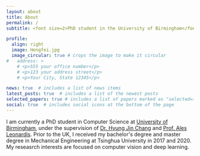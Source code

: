 ```yaml
---
layout: about
title: About
permalink: /
subtitle: <font size=2>PhD student in the University of Birmingham</font>

profile:
  align: right
  image: Hengfei.jpg
  image_circular: true # crops the image to make it circular
#   address: >
    # <p>555 your office number</p>
    # <p>123 your address street</p>
    # <p>Your City, State 12345</p>

news: true  # includes a list of news items
latest_posts: true  # includes a list of the newest posts
selected_papers: true # includes a list of papers marked as "selected={true}"
social: true  # includes social icons at the bottom of the page
---
```


I am currently a PhD student in Computer Science at [University of Birmingham](https://www.birmingham.ac.uk/index.aspx), under the supervision of [Dr. Hyung Jin Chang](https://hyungjinchang.wordpress.com/) and [Prof. Ales Leonardis](https://www.cs.bham.ac.uk/~leonarda/). Prior to the UK, I received my bachelor's degree and master degree in Mechanical Engineering at Tsinghua University in 2017 and 2020. My reseasrch interests are focused on computer vision and deep learning.

<!-- Write your biography here. Tell the world about yourself. Link to your favorite [subreddit](http://reddit.com). You can put a picture in, too. The code is already in, just name your picture `prof_pic.jpg` and put it in the `img/` folder.

Put your address / P.O. box / other info right below your picture. You can also disable any of these elements by editing `profile` property of the YAML header of your `_pages/about.md`. Edit `_bibliography/papers.bib` and Jekyll will render your [publications page](/al-folio/publications/) automatically.

Link to your social media connections, too. This theme is set up to use [Font Awesome icons](http://fortawesome.github.io/Font-Awesome/) and [Academicons](https://jpswalsh.github.io/academicons/), like the ones below. Add your Facebook, Twitter, LinkedIn, Google Scholar, or just disable all of them. -->
